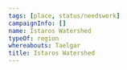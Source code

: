 ```yaml
---
tags: [place, status/needswork]
campaignInfo: []
name: Istaros Watershed
typeOf: region
whereabouts: Taelgar
title: Istaros Watershed
---
```



